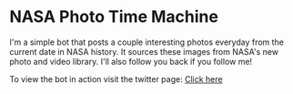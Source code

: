 # NASA Photo Time Machine

I'm a simple bot that posts a couple interesting photos everyday from the current date in NASA history. It sources these images from NASA's new photo and video library. I'll also follow you back if you follow me!

To view the bot in action visit the twitter page:
[Click here](https://twitter.com/NasaTimeMachine)
